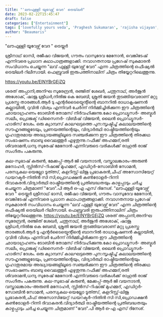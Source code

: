 ```yaml
---
title: "'ലൗഫുള്ളി യുവേഴ്സ് വേദ' ട്രെയ്‌ലർ"
date: 2023-02-22T15:45:47
draft: false
categories: ["Entertainment"]
tags: ['lovefully yours veda', 'Praghesh Sukumaran', 'rajisha vijayan', 'sreenath bhasi', 'Venkitesh']
author: "Beaumaris"
---
```


"ലൗഫുള്ളി യൂവേഴ്സ് വേദ " ട്രെയ്ലർ

ശ്രീനാഥ് ഭാസി, രജീഷാ വിജയൻ, ഗൗതം വാസുദേവ മേനോൻ, വെങ്കിടേഷ് എന്നിവരെ പ്രധാന കഥാപാത്രങ്ങളാക്കി. നവാഗതനായ പ്രഗേഷ് സുകുമാരൻ സംവിധാനം ചെയ്യുന്ന "ലവ് ഫുള്ളി യുവേഴ്സ് വേദ” എന്ന ചിത്രത്തിന്റെ ഒഫീഷ്യൽ ട്രെയിലർ റിലീസായി. ഫെബ്രുവരി ഇരുപത്തിനാലിന് ചിത്രം തിയ്യേറ്ററിലെത്തുന്നു.

https://youtu.be/EINYBrGEjZQ

ശരത് അപ്പാനി,അനിഘ സുരേന്ദ്രൻ, രഞ്ജിത് ശേഖർ, ചന്തുനാഥ്, അർജുൻ അശോക്, ഷാജു ശ്രീധർ,നിൽജ കെ ബേബി, ശ്രുതി ജയൻ തുടങ്ങിയവരാണ് മറ്റു പ്രശസ്ത താരങ്ങൾ.ആർ ടു എന്റർടൈയ്മെന്റിന്റെ ബാനറിൽ രാധാകൃഷണൻ കല്ലായിൽ, റുവിൻ വിശ്വം എന്നിവർ ചേർന്ന് നിർമ്മിച്ചിരിക്കുന്ന ഈ ചിത്രത്തിന്റെ ഛായാഗ്രഹണം ടോബിൻ തോമസ് നിർവഹിക്കുന്നു.കോ പ്രൊഡ്യൂസർ- അബ്ദുൾ സലീം, പ്രൊജക്ട് ഡിസൈനർ- വിബീഷ് വിജയൻ, ലൈൻ പ്രൊഡ്യൂസർ-ഹാരിസ് ദേശം. ഒരു ക്യാമ്പസ് കാലഘട്ടത്തെ പുന:സൃഷ്ടിച്ച് കലാലയത്തിന്റെ സൗഹൃദങ്ങളുടേയും, പ്രണയത്തിന്റെയും, വിദ്യാർത്ഥി രാഷ്ട്രീയത്തിന്റെയും ഗൃഹാതുരമായ അദ്ധ്യായങ്ങളിലൂടെ സഞ്ചരിക്കുന്ന ഈ ചിത്രത്തിന്റെ തിരക്കഥ സംഭാഷണം ബാബു വൈലത്തൂർ എഴുതുന്നു.റഫീക്ക് അഹമ്മദ്,രതി ശിവരാമൻ,ധന്യ സുരേഷ് മേനോൻ എന്നിവരുടെ വരികൾക്ക് രാഹുൽ രാജ് സംഗീതം പകരുന്നു.

കല-സുഭാഷ് കരുൺ, മേക്കപ്പ്-ആർ ജി വയനാടൻ, വസ്ത്രാലങ്കാരം-അരുൺ മനോഹർ, സ്റ്റിൽസ്-റിഷാജ് മുഹമ്മദ്, എഡിറ്റർ-സോബിൻ സോമൻ, പരസ്യകല-യെല്ലോ ടൂത്ത്സ്, കളറിസ്റ്റ്-ലിജു പ്രഭാകരൻ,ചീഫ് അസോസിയേറ്റ് ഡയറക്ടർ-നിതിൻ സി സി,പ്രൊഡക്ഷൻ കൺട്രോളർ-റിന്നി ദിവാകരൻ.വിദ്യാർത്ഥി രാഷ്ട്രീയത്തിന്റെ പ്രതിബദ്ധതയും കാഴ്ചപ്പാടും ചർച്ച ചെയ്യുന്ന ചിത്രമാണ് "വേദ".പി ആർ ഒ-എ എസ് ദിനേശ്.
"ലൗഫുള്ളി യൂവേഴ്സ് വേദ " ട്രെയ്ലർ ശ്രീനാഥ് ഭാസി, രജീഷാ വിജയൻ, ഗൗതം വാസുദേവ മേനോൻ, വെങ്കിടേഷ് എന്നിവരെ പ്രധാന കഥാപാത്രങ്ങളാക്കി. നവാഗതനായ പ്രഗേഷ് സുകുമാരൻ സംവിധാനം ചെയ്യുന്ന "ലവ് ഫുള്ളി യുവേഴ്സ് വേദ” എന്ന ചിത്രത്തിന്റെ ഒഫീഷ്യൽ ട്രെയിലർ റിലീസായി. ഫെബ്രുവരി ഇരുപത്തിനാലിന് ചിത്രം തിയ്യേറ്ററിലെത്തുന്നു. https://youtu.be/EINYBrGEjZQ ശരത് അപ്പാനി,അനിഘ സുരേന്ദ്രൻ, രഞ്ജിത് ശേഖർ, ചന്തുനാഥ്, അർജുൻ അശോക്, ഷാജു ശ്രീധർ,നിൽജ കെ ബേബി, ശ്രുതി ജയൻ തുടങ്ങിയവരാണ് മറ്റു പ്രശസ്ത താരങ്ങൾ.ആർ ടു എന്റർടൈയ്മെന്റിന്റെ ബാനറിൽ രാധാകൃഷണൻ കല്ലായിൽ, റുവിൻ വിശ്വം എന്നിവർ ചേർന്ന് നിർമ്മിച്ചിരിക്കുന്ന ഈ ചിത്രത്തിന്റെ ഛായാഗ്രഹണം ടോബിൻ തോമസ് നിർവഹിക്കുന്നു.കോ പ്രൊഡ്യൂസർ- അബ്ദുൾ സലീം, പ്രൊജക്ട് ഡിസൈനർ- വിബീഷ് വിജയൻ, ലൈൻ പ്രൊഡ്യൂസർ-ഹാരിസ് ദേശം. ഒരു ക്യാമ്പസ് കാലഘട്ടത്തെ പുന:സൃഷ്ടിച്ച് കലാലയത്തിന്റെ സൗഹൃദങ്ങളുടേയും, പ്രണയത്തിന്റെയും, വിദ്യാർത്ഥി രാഷ്ട്രീയത്തിന്റെയും ഗൃഹാതുരമായ അദ്ധ്യായങ്ങളിലൂടെ സഞ്ചരിക്കുന്ന ഈ ചിത്രത്തിന്റെ തിരക്കഥ സംഭാഷണം ബാബു വൈലത്തൂർ എഴുതുന്നു.റഫീക്ക് അഹമ്മദ്,രതി ശിവരാമൻ,ധന്യ സുരേഷ് മേനോൻ എന്നിവരുടെ വരികൾക്ക് രാഹുൽ രാജ് സംഗീതം പകരുന്നു. കല-സുഭാഷ് കരുൺ, മേക്കപ്പ്-ആർ ജി വയനാടൻ, വസ്ത്രാലങ്കാരം-അരുൺ മനോഹർ, സ്റ്റിൽസ്-റിഷാജ് മുഹമ്മദ്, എഡിറ്റർ-സോബിൻ സോമൻ, പരസ്യകല-യെല്ലോ ടൂത്ത്സ്, കളറിസ്റ്റ്-ലിജു പ്രഭാകരൻ,ചീഫ് അസോസിയേറ്റ് ഡയറക്ടർ-നിതിൻ സി സി,പ്രൊഡക്ഷൻ കൺട്രോളർ-റിന്നി ദിവാകരൻ.വിദ്യാർത്ഥി രാഷ്ട്രീയത്തിന്റെ പ്രതിബദ്ധതയും കാഴ്ചപ്പാടും ചർച്ച ചെയ്യുന്ന ചിത്രമാണ് "വേദ".പി ആർ ഒ-എ എസ് ദിനേശ്.
